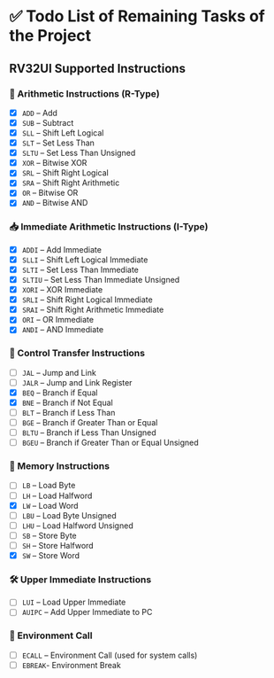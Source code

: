 # ✅ Todo List of Remaining Tasks of the Project

## RV32UI Supported Instructions

### 🧮 Arithmetic Instructions (R-Type)
- [x] `ADD` – Add
- [x] `SUB` – Subtract
- [x] `SLL` – Shift Left Logical
- [x] `SLT` – Set Less Than
- [x] `SLTU` – Set Less Than Unsigned
- [x] `XOR` – Bitwise XOR
- [x] `SRL` – Shift Right Logical
- [x] `SRA` – Shift Right Arithmetic
- [x] `OR` – Bitwise OR
- [x] `AND` – Bitwise AND

### 📥 Immediate Arithmetic Instructions (I-Type)
- [x] `ADDI` – Add Immediate
- [x] `SLLI` – Shift Left Logical Immediate
- [x] `SLTI` – Set Less Than Immediate
- [x] `SLTIU` – Set Less Than Immediate Unsigned
- [x] `XORI` – XOR Immediate
- [x] `SRLI` – Shift Right Logical Immediate
- [x] `SRAI` – Shift Right Arithmetic Immediate
- [x] `ORI` – OR Immediate
- [x] `ANDI` – AND Immediate

### 🧠 Control Transfer Instructions
- [ ] `JAL` – Jump and Link
- [ ] `JALR` – Jump and Link Register
- [x] `BEQ` – Branch if Equal
- [x] `BNE` – Branch if Not Equal
- [ ] `BLT` – Branch if Less Than
- [ ] `BGE` – Branch if Greater Than or Equal
- [ ] `BLTU` – Branch if Less Than Unsigned
- [ ] `BGEU` – Branch if Greater Than or Equal Unsigned

### 💾 Memory Instructions
- [ ] `LB` – Load Byte
- [ ] `LH` – Load Halfword
- [x] `LW` – Load Word
- [ ] `LBU` – Load Byte Unsigned
- [ ] `LHU` – Load Halfword Unsigned
- [ ] `SB` – Store Byte
- [ ] `SH` – Store Halfword
- [x] `SW` – Store Word

### 🛠️ Upper Immediate Instructions
- [ ] `LUI` – Load Upper Immediate
- [ ] `AUIPC` – Add Upper Immediate to PC

### 🧾 Environment Call
- [ ] `ECALL` – Environment Call (used for system calls)
- [ ] `EBREAK`- Environment Break
